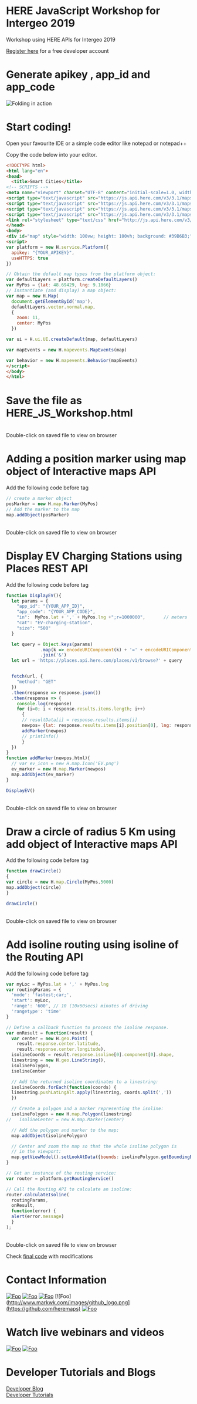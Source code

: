 # HERE JavaScript Workshop for Intergeo 2019
Workshop using HERE APIs for Intergeo 2019

[Register here](http://developer.here.com/events/community-germany-intergeo19) for a free developer account</br>
# Generate apikey , app_id and app_code
![Folding in action](https://github.com/kuberaspeaking/Intergeo/blob/master/img/register.gif)

# Start coding!

Open your favourite IDE or a simple code editor like notepad or notepad++

Copy the code below into your editor.

``` html
<!DOCTYPE html>
<html lang="en">
<head>
  <title>Smart Cities</title>
<!-- SCRIPTS -->
<meta name="viewport" charset="UTF-8" content="initial-scale=1.0, width=device-width" />
<script type="text/javascript" src="https://js.api.here.com/v3/3.1/mapsjs-core.js"></script>
<script type="text/javascript" src="https://js.api.here.com/v3/3.1/mapsjs-service.js"></script>
<script type="text/javascript" src="https://js.api.here.com/v3/3.1/mapsjs-ui.js"></script>
<script type="text/javascript" src="https://js.api.here.com/v3/3.1/mapsjs-mapevents.js"></script>
<link rel="stylesheet" type="text/css" href="http://js.api.here.com/v3/3.1/mapsjs-ui.css"/>
</head>
<body>
<div id="map" style="width: 100vw; height: 100vh; background: #39B6B3;" ></div> 
<script>
var platform = new H.service.Platform({
  apikey: "{YOUR_APIKEY}",
  useHTTPS: true
})

// Obtain the default map types from the platform object:
var defaultLayers = platform.createDefaultLayers()
var MyPos = {lat: 48.69429, lng: 9.1866}
// Instantiate (and display) a map object:
var map = new H.Map(
  document.getElementById('map'),
  defaultLayers.vector.normal.map,
  {
    zoom: 11,
    center: MyPos
  })

var ui = H.ui.UI.createDefault(map, defaultLayers)

var mapEvents = new H.mapevents.MapEvents(map)

var behavior = new H.mapevents.Behavior(mapEvents)
</script>
</body>
</html>
```
# Save the file as HERE_JS_Workshop.html

</br> Double-click on saved file to view on browser

# Adding a position marker using map object of Interactive maps API
Add the following code before </script> tag

```javascript
// create a marker object
posMarker = new H.map.Marker(MyPos)
// Add the marker to the map 
map.addObject(posMarker)
```
</br> Double-click on saved file to view on browser

# Display EV Charging Stations using Places REST API
Add the following code before </script> tag
```javascript
function DisplayEV(){
  let params = {
    "app_id": "{YOUR_APP_ID}",
    "app_code": "{YOUR_APP_CODE}",
    "in":  MyPos.lat + ',' + MyPos.lng +";r=1000000",       // meters
    "cat": "EV-charging-station",
    "size": "500"
  }

  let query = Object.keys(params)
             .map(k => encodeURIComponent(k) + '=' + encodeURIComponent(params[k]))
             .join('&')
  let url = 'https://places.api.here.com/places/v1/browse?' + query


  fetch(url, {
    "method": "GET"
  })
  .then(response => response.json())
  .then(response => {
    console.log(response)
    for (i=0; i < response.results.items.length; i++)
      {  
      // resultData[i] = response.results.items[i]
      newpos= {lat: response.results.items[i].position[0], lng: response.results.items[i].position[1]}
      addMarker(newpos)
      // printInfo()
      } 
  })
}
function addMarker(newpos,html){
  // var ev_icon = new H.map.Icon('EV.png')
  ev_marker = new H.map.Marker(newpos)
  map.addObject(ev_marker)
}

DisplayEV()
```
</br> Double-click on saved file to view on browser

# Draw a circle of radius 5 Km using add object of Interactive maps API
Add the following code before </script> tag

```javascript
function drawCircle()
{
var circle = new H.map.Circle(MyPos,5000)
map.addObject(circle)
}

drawCircle()
```
</br> Double-click on saved file to view on browser

# Add isoline routing using isoline of the Routing API
Add the following code before </script> tag

```javascript
var myLoc = MyPos.lat + ',' + MyPos.lng
var routingParams = {
  'mode': 'fastest;car;',
  'start': myLoc,
  'range': '600', // 10 (10x60secs) minutes of driving 
  'rangetype': 'time'
}

// Define a callback function to process the isoline response.
var onResult = function(result) {
  var center = new H.geo.Point(
    result.response.center.latitude,
    result.response.center.longitude),
  isolineCoords = result.response.isoline[0].component[0].shape,
  linestring = new H.geo.LineString(),
  isolinePolygon,
  isolineCenter

  // Add the returned isoline coordinates to a linestring:
  isolineCoords.forEach(function(coords) {
  linestring.pushLatLngAlt.apply(linestring, coords.split(','))
  })

  // Create a polygon and a marker representing the isoline:
  isolinePolygon = new H.map.Polygon(linestring)
//   isolineCenter = new H.map.Marker(center)

  // Add the polygon and marker to the map:
  map.addObject(isolinePolygon)

  // Center and zoom the map so that the whole isoline polygon is
  // in the viewport:
  map.getViewModel().setLookAtData({bounds: isolinePolygon.getBoundingBox()})
}

// Get an instance of the routing service:
var router = platform.getRoutingService()

// Call the Routing API to calculate an isoline:
router.calculateIsoline(
  routingParams,
  onResult,
  function(error) {
  alert(error.message)
  }
);
```
</br> Double-click on saved file to view on browser

Check [final code](/index.html) with modifications

# Contact Information
[![Foo](https://www.gettingstamped.com/wp-content/uploads/2015/02/Twitter-Logo.png)](https://twitter.com/heredev) 
[![Foo](https://www.re-plate.org/assets/splash/logos/slack-005817a74674d175b6768fafad01c3953dd27837a925a995c6aba1c0a38e2653.png)](https://heredev.slack.com/) 
[![Foo](https://cdn.sstatic.net/Sites/stackoverflow/company/img/logos/so/so-icon.png?v=c78bd457575a)](https://stackoverflow.com/questions/tagged/here-api)
[![Foo](http://www.markwk.com/images/github_logo.png](https://github.com/heremaps)
[![Foo](https://cdn3.iconfinder.com/data/icons/ultimate-social/150/18_email-128.png)](mapcreator@here.com) 

# Watch live webinars and videos

[![Foo](http://howtofilmschool.com/wp-content/uploads/2015/08/twitch-logo-150x150.png)](https://www.twitch.tv/heredev) 
[![Foo](http://logok.org/wp-content/uploads/2014/08/Youtube-logo-2017-150x150.png)](https://www.youtube.com/heremaps) 

# Developer Tutorials and Blogs
[Developer Blog](https://developer.here.com/blog) 
</br>
[Developer Tutorials](https://developer.here.com/tutorials)





